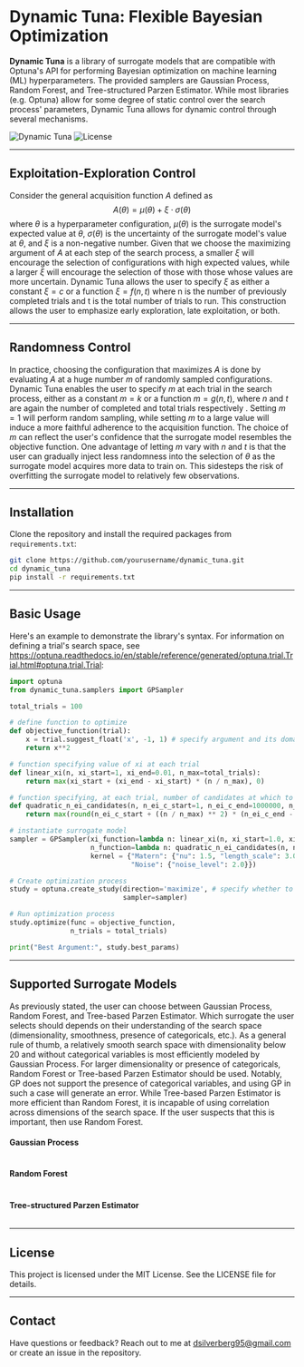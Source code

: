 # Dynamic Tuna: Flexible Bayesian Optimization

**Dynamic Tuna** is a library of surrogate models that are compatible with Optuna's API for performing Bayesian optimization on machine learning (ML) hyperparameters. The provided samplers are Gaussian Process, Random Forest, and Tree-structured Parzen Estimator. While most libraries (e.g. Optuna) allow for some degree of static control over the search process' parameters, Dynamic Tuna allows for dynamic control through several mechanisms.

![Dynamic Tuna](https://img.shields.io/badge/bayesian-optimization-blue.svg) ![License](https://img.shields.io/badge/license-MIT-green)

---

## Exploitation-Exploration Control

Consider the general acquisition function $A$ defined as $$A(\theta) = \mu(\theta) + \xi\cdot\sigma(\theta)$$ where $\theta$ is a hyperparameter configuration, $\mu(\theta)$ is the surrogate model's expected value at $\theta$, $\sigma(\theta)$ is the uncertainty of the surrogate model's value at $\theta$, and $\xi$ is a non-negative number. Given that we choose the maximizing argument of $A$ at each step of the search process, a smaller $\xi$ will encourage the selection of configurations with high expected values, while a larger $\xi$ will encourage the selection of those with those whose values are more uncertain. Dynamic Tuna allows the user to specify $\xi$ as either a constant $\xi = c$ or a function $\xi = f(n, t)$ where n is the number of previously completed trials and t is the total number of trials to run. This construction allows the user to emphasize early exploration, late exploitation, or both. 

---

## Randomness Control

In practice, choosing the configuration that maximizes $A$ is done by evaluating $A$ at a huge number $m$ of randomly sampled configurations. Dynamic Tuna enables the user to specify $m$ at each trial in the search process, either as a constant $m=k$ or a function $m=g(n, t)$, where $n$ and $t$ are again the number of completed and total trials respectively . Setting $m=1$ will perform random sampling, while setting $m$ to a large value will induce a more faithful adherence to the acquisition function. The choice of $m$ can reflect the user's confidence that the surrogate model resembles the objective function. One advantage of letting $m$ vary with $n$ and $t$ is that the user can gradually inject less randomness into the selection of $\theta$ as the surrogate model acquires more data to train on. This sidesteps the risk of overfitting the surrogate model to relatively few observations. 

---

## Installation

Clone the repository and install the required packages from `requirements.txt`:

```bash
git clone https://github.com/yourusername/dynamic_tuna.git
cd dynamic_tuna
pip install -r requirements.txt


```

---

## Basic Usage

Here's an example to demonstrate the library's syntax. For information on defining a trial's search space, see https://optuna.readthedocs.io/en/stable/reference/generated/optuna.trial.Trial.html#optuna.trial.Trial:

```python
import optuna
from dynamic_tuna.samplers import GPSampler

total_trials = 100

# define function to optimize
def objective_function(trial):
    x = trial.suggest_float('x', -1, 1) # specify argument and its domain
    return x**2

# function specifying value of xi at each trial
def linear_xi(n, xi_start=1, xi_end=0.01, n_max=total_trials):
    return max(xi_start + (xi_end - xi_start) * (n / n_max), 0)

# function specifying, at each trial, number of candidates at which to evaluate acquisition function
def quadratic_n_ei_candidates(n, n_ei_c_start=1, n_ei_c_end=1000000, n_max=total_trials):
    return max(round(n_ei_c_start + ((n / n_max) ** 2) * (n_ei_c_end - n_ei_c_start)), 1)

# instantiate surrogate model
sampler = GPSampler(xi_function=lambda n: linear_xi(n, xi_start=1.0, xi_end=0.01, n_max=total_trials),
                    n_function=lambda n: quadratic_n_ei_candidates(n, n_ei_c_start=1, n_ei_c_end=1000, n_max=total_trials),
                    kernel = {"Matern": {"nu": 1.5, "length_scale": 3.0},
                              "Noise": {"noise_level": 2.0}})

# Create optimization process
study = optuna.create_study(direction='maximize', # specify whether to maximize or minimize objective function
                            sampler=sampler)

# Run optimization process
study.optimize(func = objective_function, 
               n_trials = total_trials)

print("Best Argument:", study.best_params)
```

---

## Supported Surrogate Models

As previously stated, the user can choose between Gaussian Process, Random Forest, and Tree-based Parzen Estimator. Which surrogate the user selects should depends on their understanding of the search space (dimensionality, smoothness, presence of categoricals, etc.). As a general rule of thumb, a relatively smooth search space with dimensionality below 20 and without categorical variables is most efficiently modeled by Gaussian Process. For larger dimensionality or presence of categoricals, Random Forest or Tree-based Parzen Estimator should be used. Notably, GP does not support the presence of categorical variables, and using GP in such a case will generate an error. While Tree-based Parzen Estimator is more efficient than Random Forest, it is incapable of using correlation across dimensions of the search space. If the user suspects that this is important, then use Random Forest.


#### Gaussian Process

```python

```

#### Random Forest

```python

```

#### Tree-structured Parzen Estimator

```python

```

---

## License

This project is licensed under the MIT License. See the LICENSE file for details.

---

## Contact

Have questions or feedback? Reach out to me at dsilverberg95@gmail.com or create an issue in the repository.

